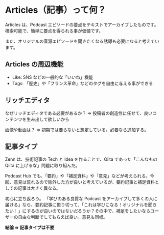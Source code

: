# Articles（記事）って何？

Articles は、Podcast エピソードの要点をテキストでアーカイブしたものです。
検索可能で、簡単に要点を得られる事が価値です。

また、オリジナルの音源エピソードを聞きたくなる誘導も必要になると考えています。

## Articles の周辺機能

- Like: SNS などの一般的な「いいね」機能
- Tags: 「歴史」や「フランス革命」などのタグを自由に与える事ができる

## リッチエディタ

なぜリッチエディタである必要があるか？
=> 投稿者の創造性に任せて、良いコンテンツを生み出して欲しいから

画像や動画は？
=> 初期では要らないと想定している。必要なら追加する。

## 記事タイプ

Zenn は、技術記事の Tech と Idea を作ることで、Qiita であった「こんなもの Qiita に上げるな」問題に取り組んだ。

Podcast Hub でも、「要約」や「補足資料」や「意見」などが考えられる。今回、意見は荒れるので除外した方が良いと考えているが、要約記事と補足資料としての記事は大きく異なる。

初心に立ち返ろう。
「学びのある良質な Podcast をアーカイブして多くの人に届ける」なら、要約記事に振り切って、「これは学びになる！オリジナルを聞きたい！」にするのが良いのではないだろうか？その中で、補足をしたいならユーザーの自由な判断でしてもらえば良い。意見も同様。

**結論 => 記事タイプは不要**
